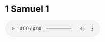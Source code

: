 # 1 Samuel 1

<audio controls>
  <source src="https://openbible.com/audio/hays/BSB_09_1Sa_001_H.mp3" type="audio/mp3" />
  <a href="https://openbible.com/audio/hays/BSB_09_1Sa_001_H.mp3" download="https://openbible.com/audio/hays/BSB_09_1Sa_001_H.mp3">Download MP3 audio</a>.
</audio>

<!--@include: @/bible/translations/bsb/09_1sa/verses/001.md-->